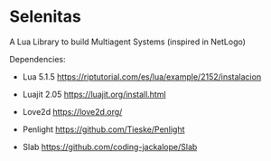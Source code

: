 # Selenitas
A Lua Library to build Multiagent Systems (inspired in NetLogo)

Dependencies:

- Lua 5.1.5
    https://riptutorial.com/es/lua/example/2152/instalacion

- Luajit 2.05
    https://luajit.org/install.html

- Love2d
    https://love2d.org/

- Penlight
    https://github.com/Tieske/Penlight

- Slab
    https://github.com/coding-jackalope/Slab

